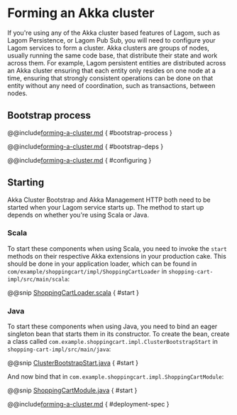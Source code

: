 # Forming an Akka cluster

If you're using any of the Akka cluster based features of Lagom, such as Lagom Persistence, or Lagom Pub Sub, you will need to configure your Lagom services to form a cluster. Akka clusters are groups of nodes, usually running the same code base, that distribute their state and work across them. For example, Lagom persistent entities are distributed across an Akka cluster ensuring that each entity only resides on one node at a time, ensuring that strongly consistent operations can be done on that entity without any need of coordination, such as transactions, between nodes.

## Bootstrap process

@@include[forming-a-cluster.md](../includes/forming-a-cluster.md) { #bootstrap-process }

<!--- Later something should exist in Lagom to do automatically --->
@@include[forming-a-cluster.md](../includes/forming-a-cluster.md) { #bootstrap-deps }

@@include[forming-a-cluster.md](../includes/forming-a-cluster.md) { #configuring }

## Starting

Akka Cluster Bootstrap and Akka Management HTTP both need to be started when your Lagom service starts up. The method to start up depends on whether you're using Scala or Java.

### Scala

To start these components when using Scala, you need to invoke the `start` methods on their respective Akka extensions in your production cake. This should be done in your application loader, which can be found in `com/example/shoppingcart/impl/ShoppingCartLoader` in `shopping-cart-impl/src/main/scala`:

@@snip [ShoppingCartLoader.scala](code/FormingACluster.scala) { #start }

### Java

To start these components when using Java, you need to bind an eager singleton bean that starts them in its constructor. To create the bean, create a class called `com.example.shoppingcart.impl.ClusterBootstrapStart` in `shopping-cart-impl/src/main/java`:

@@snip [ClusterBootstrapStart.java](code/jdocs/lagom/ClusterBootstrapStart.java) { #start }

And now bind that in `com.example.shoppingcart.impl.ShoppingCartModule`:

@@snip [ShoppingCartModule.java](code/jdocs/lagom/FormingACluster.java) { #start }

@@include[forming-a-cluster.md](../includes/forming-a-cluster.md) { #deployment-spec }
